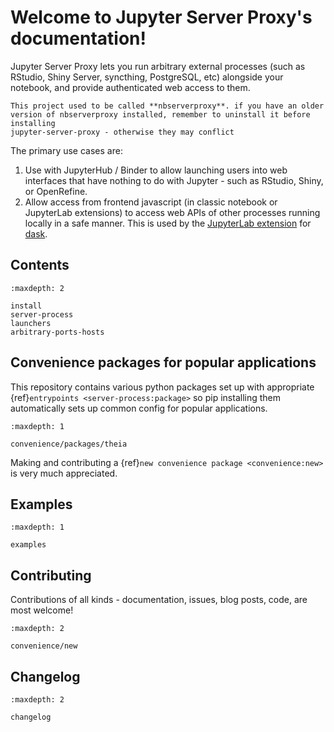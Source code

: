 # Welcome to Jupyter Server Proxy's documentation!

Jupyter Server Proxy lets you run arbitrary external processes (such
as RStudio, Shiny Server, syncthing, PostgreSQL, etc) alongside your
notebook, and provide authenticated web access to them.

```{note}
This project used to be called **nbserverproxy**. if you have an older
version of nbserverproxy installed, remember to uninstall it before installing
jupyter-server-proxy - otherwise they may conflict
```

The primary use cases are:

1. Use with JupyterHub / Binder to allow launching users into web
   interfaces that have nothing to do with Jupyter - such as RStudio,
   Shiny, or OpenRefine.
2. Allow access from frontend javascript (in classic notebook or
   JupyterLab extensions) to access web APIs of other processes
   running locally in a safe manner. This is used by the [JupyterLab
   extension](https://github.com/dask/dask-labextension) for
   [dask](https://www.dask.org/).

## Contents

```{toctree}
:maxdepth: 2

install
server-process
launchers
arbitrary-ports-hosts
```

## Convenience packages for popular applications

This repository contains various python packages
set up with appropriate {ref}`entrypoints <server-process:package>`
so pip installing them automatically sets up common config
for popular applications.

```{toctree}
:maxdepth: 1

convenience/packages/theia
```

Making and contributing a {ref}`new convenience package <convenience:new>`
is very much appreciated.

## Examples

```{toctree}
:maxdepth: 1

examples
```

## Contributing

Contributions of all kinds - documentation, issues, blog posts, code, are most welcome!

```{toctree}
:maxdepth: 2

convenience/new
```

## Changelog

```{toctree}
:maxdepth: 2

changelog
```

